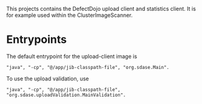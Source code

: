 This projects contains the DefectDojo upload client and statistics client. It is for example used within the ClusterImageScanner.

# Entrypoints
The default entrypoint for the upload-client image is  
```
"java", "-cp", "@/app/jib-classpath-file", "org.sdase.Main".
```
To use the upload validation, use
```
"java", "-cp", "@/app/jib-classpath-file", "org.sdase.uploadValidation.MainValidation".
```
